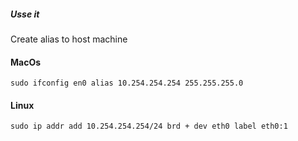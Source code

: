 ##### Usse it

Create alias to host machine

#### MacOs

```
sudo ifconfig en0 alias 10.254.254.254 255.255.255.0
```

#### Linux

```
sudo ip addr add 10.254.254.254/24 brd + dev eth0 label eth0:1
```